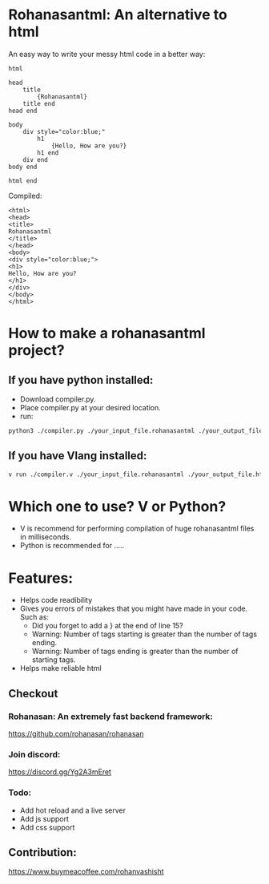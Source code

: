 # Rohanasantml: An alternative to html

An easy way to write your messy html code in a better way:

```rohanasantml
html

head
    title
        {Rohanasantml}
    title end
head end

body
    div style="color:blue;"
        h1
            {Hello, How are you?}
        h1 end
    div end
body end

html end
```

Compiled:

```ht
<html>
<head>
<title>
Rohanasantml
</title>
</head>
<body>
<div style="color:blue;">
<h1>
Hello, How are you?
</h1>
</div>
</body>
</html>
```

# How to make a rohanasantml project?

## If you have python installed:

- Download compiler.py.
- Place compiler.py at your desired location.
- run:

```sh
python3 ./compiler.py ./your_input_file.rohanasantml ./your_output_file.html
```

## If you have Vlang installed:

```sh
v run ./compiler.v ./your_input_file.rohanasantml ./your_output_file.html
```

# Which one to use? V or Python?

- V is recommend for performing compilation of huge rohanasantml files in milliseconds.
- Python is recommended for .....

# Features:
- Helps code readibility
- Gives you errors of mistakes that you might have made in your code. Such as:
    - Did you forget to add a } at the end of line 15?
    - Warning: Number of tags starting is greater than the number of tags ending.
    - Warning: Number of tags ending is greater than the number of starting tags.
- Helps make reliable html

## Checkout
### Rohanasan: An extremely fast backend framework:
https://github.com/rohanasan/rohanasan

### Join discord:
https://discord.gg/Yg2A3mEret

### Todo:
- Add hot reload and a live server
- Add js support
- Add css support

## Contribution:

https://www.buymeacoffee.com/rohanvashisht

